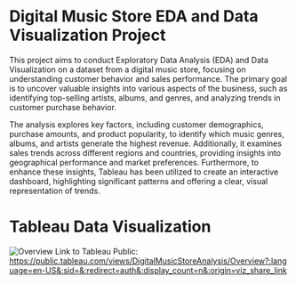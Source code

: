 # Digital Music Store EDA and Data Visualization Project
This project aims to conduct Exploratory Data Analysis (EDA) and Data Visualization on a dataset from a digital music store, focusing on understanding customer behavior and sales performance. The primary goal is to uncover valuable insights into various aspects of the business, such as identifying top-selling artists, albums, and genres, and analyzing trends in customer purchase behavior.

The analysis explores key factors, including customer demographics, purchase amounts, and product popularity, to identify which music genres, albums, and artists generate the highest revenue. Additionally, it examines sales trends across different regions and countries, providing insights into geographical performance and market preferences. Furthermore, to enhance these insights, Tableau has been utilized to create an interactive dashboard, highlighting significant patterns and offering a clear, visual representation of trends.

# Tableau Data Visualization
![Overview](https://github.com/user-attachments/assets/81642d47-1ac3-4805-ae60-00ce4f44d341)
Link to Tableau Public: https://public.tableau.com/views/DigitalMusicStoreAnalysis/Overview?:language=en-US&:sid=&:redirect=auth&:display_count=n&:origin=viz_share_link
